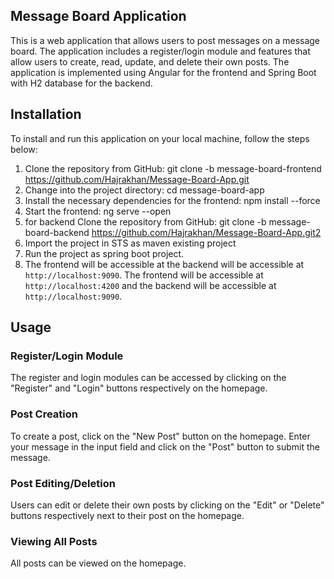 ## Message Board Application
This is a web application that allows users to post messages on a message board. The application includes a register/login module and features that allow users to create, read, update, and delete their own posts. 
The application is implemented using Angular for the frontend and Spring Boot with H2 database for the backend.
## Installation
To install and run this application on your local machine, follow the steps below:
1. Clone the repository from GitHub:
git clone -b message-board-frontend https://github.com/Hajrakhan/Message-Board-App.git
2. Change into the project directory:
cd message-board-app
3. Install the necessary dependencies for the frontend:
npm install --force
4. Start the frontend:
ng serve --open
5. for backend Clone the repository from GitHub:
git clone -b message-board-backend https://github.com/Hajrakhan/Message-Board-App.git2
2. Import the project in STS as maven existing project
3. Run the project as spring boot project.
4. The frontend will be accessible at the backend will be accessible at `http://localhost:9090`.
The frontend will be accessible at `http://localhost:4200` and the backend will be accessible at `http://localhost:9090`.
## Usage
### Register/Login Module
The register and login modules can be accessed by clicking on the "Register" and "Login" buttons respectively on the homepage.
### Post Creation
To create a post, click on the "New Post" button on the homepage. Enter your message in the input field and click on the "Post" button to submit the message.
### Post Editing/Deletion
Users can edit or delete their own posts by clicking on the "Edit" or "Delete" buttons respectively next to their post on the homepage.
### Viewing All Posts
All posts can be viewed on the homepage.
